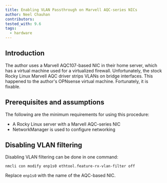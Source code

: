 ```yaml
---
title: Enabling VLAN Passthrough on Marvell AQC-series NICs
author: Neel Chauhan
contributors:
tested_with: 9.6
tags:
  - hardware
---
```


## Introduction

The author uses a Marvell AQC107-based NIC in their home server, which has a virtual machine used for a virtualized firewall. Unfortunately, the stock Rocky Linux Marvell AQC driver strips VLANs on bridge interfaces. This happened to the author's OPNsense virtual machine. Fortunately, it is fixable.

## Prerequisites and assumptions

The following are the minimum requirements for using this procedure:

* A Rocky Linux server with a Marvell AQC-series NIC
* NetworkManager is used to configure networking

## Disabling VLAN filtering

Disabling VLAN filtering can be done in one command:

    nmcli con modify enp1s0 ethtool.feature-rx-vlan-filter off

Replace `enp1s0` with the name of the AQC-based NIC.
